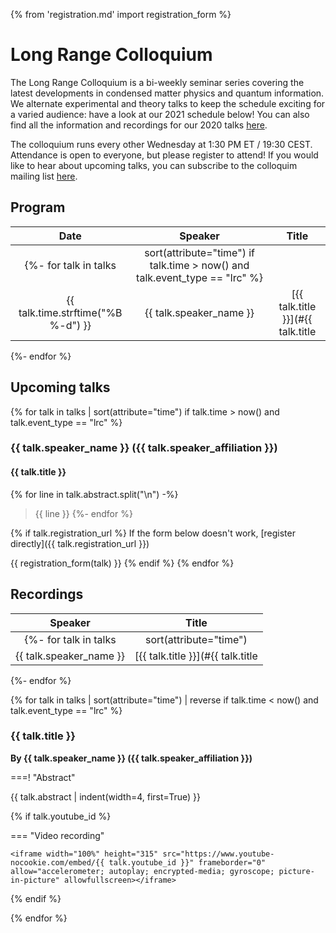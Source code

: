 {% from 'registration.md' import registration_form %}
# Long Range Colloquium

The Long Range Colloquium is a bi-weekly seminar series covering the latest developments in condensed matter physics and quantum information. We alternate experimental and theory talks to keep the schedule exciting for a varied audience: have a look at our 2021 schedule below!
You can also find all the information and recordings for our 2020 talks [here](/#/long_range_colloquium-2020).

The colloquium runs every other Wednesday at 1:30 PM ET / 19:30 CEST.
Attendance is open to everyone, but please register to attend! If you would like to hear about upcoming talks, you can subscribe to the colloquim mailing list [here](https://virtualscienceforum.org/#/mailinglist).

## Program

|   Date   |     Speaker    | Title |
|:---------:|:--------------:|:-----:|
{%- for talk in talks | sort(attribute="time") if talk.time > now() and talk.event_type == "lrc" %}
| {{ talk.time.strftime("%B %-d") }} | {{ talk.speaker_name }} | [{{ talk.title }}](#{{ talk.title | a }}) |
{%- endfor %}

## Upcoming talks

{% for talk in talks | sort(attribute="time") if talk.time > now() and talk.event_type == "lrc" %}
### {{ talk.speaker_name }} ({{ talk.speaker_affiliation }})
#### {{ talk.title }}

{% for line in talk.abstract.split("\n") -%}
> {{ line }}
{%- endfor %}

{% if talk.registration_url %}
If the form below doesn't work, [register directly]({{ talk.registration_url }})

{{ registration_form(talk) }}
{% endif %}
{% endfor %}

## Recordings

|     Speaker    | Title |
|:--------------:|:-----:|
{%- for talk in talks | sort(attribute="time") | reverse if talk.time < now() and talk.event_type == "lrc" %}
| {{ talk.speaker_name }} | [{{ talk.title }}](#{{ talk.title | a }}) |
{%- endfor %}


{% for talk in talks | sort(attribute="time") | reverse if talk.time < now() and talk.event_type == "lrc" %}

### {{ talk.title }}
**By {{ talk.speaker_name }} ({{ talk.speaker_affiliation }})**

===! "Abstract"

{{ talk.abstract | indent(width=4, first=True) }}

{% if talk.youtube_id %}

=== "Video recording"

    <iframe width="100%" height="315" src="https://www.youtube-nocookie.com/embed/{{ talk.youtube_id }}" frameborder="0" allow="accelerometer; autoplay; encrypted-media; gyroscope; picture-in-picture" allowfullscreen></iframe>

{% endif %}

{% endfor %}
